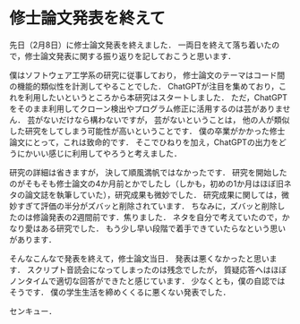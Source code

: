 # 修士論文発表を終えて

先日（2月8日）に修士論文発表を終えました．
一両日を終えて落ち着いたので，修士論文発表に関する振り返りを記しておこうと思います．

僕はソフトウェア工学系の研究に従事しており，
修士論文のテーマはコード間の機能的類似性を計測してやることでした．
ChatGPTが注目を集めており，これを利用したいというところから本研究はスタートしました．
ただ，ChatGPTをそのまま利用してクローン検出やプログラム修正に活用するのは芸がありません．
芸がないだけなら構わないですが，
芸がないということは，
他の人が類似した研究をしてしまう可能性が高いということです．
僕の卒業がかかった修士論文にとって，これは致命的です．
そこでひねりを加え，ChatGPTの出力をどうにかいい感じに利用してやろうと考えました．

研究の詳細は省きますが，
決して順風満帆ではなかったです．
研究を開始したのがそもそも修士論文の4か月前とかでしたし（しかも，初めの1か月はほぼ旧ネタの論文誌を執筆していた），研究成果も微妙でした．
研究成果に関しては，微妙すぎて評価の半分がズバッと削除されています．
ちなみに，ズバッと削除したのは修論発表の2週間前です．焦りました．
ネタを自分で考えていたので，かなり愛はある研究でした．
もう少し早い段階で着手できていたらなという思いがあります．

そんなこんなで発表を終えて，修士論文当日．
発表は悪くなかったと思います．
スクリプト音読会になってしまったのは残念でしたが，
質疑応答へはほぼノンタイムで適切な回答ができたと感じています．
少なくとも，僕の自認ではそうです．
僕の学生生活を締めくくるに悪くない発表でした．

センキュー．
